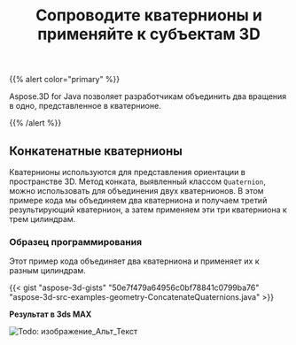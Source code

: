﻿---
title: Сопроводите кватернионы и применяйте к субъектам 3D
type: docs
weight: 30
url: /ru/java/concatenate-quaternions-and-apply-on-3d-entities/
description: Aspose.3D for Java позволяет разработчикам объединить два вращения в одно, представленное в кватернионе.
---
{{% alert color="primary" %}} 

Aspose.3D for Java позволяет разработчикам объединить два вращения в одно, представленное в кватернионе.

{{% /alert %}} 
## **Конкатенатные кватернионы**
Кватернионы используются для представления ориентации в пространстве 3D. Метод конката, выявленный классом `Quaternion`, можно использовать для объединения двух кватернионов. В этом примере кода мы объединяем два кватерниона и получаем третий результирующий кватернион, а затем применяем эти три кватерниона к трем цилиндрам.
### **Образец программирования**
Этот пример кода объединяет два кватерниона и применяет их к разным цилиндрам.

{{< gist "aspose-3d-gists" "50e7f479a64956c0bf78841c0799ba76" "aspose-3d-src-examples-geometry-ConcatenateQuaternions.java" >}}




**Результат в 3ds MAX**

![Todo: изображение_Альт_Текст](concatenate-quaternions-and-apply-on-3d-entities_1.png)
